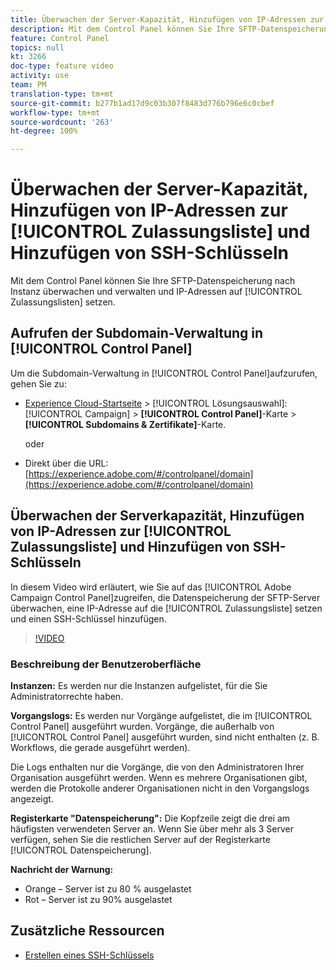 ```yaml
---
title: Überwachen der Server-Kapazität, Hinzufügen von IP-Adressen zur Zulassungsliste und Hinzufügen von SSH-Schlüsseln
description: Mit dem Control Panel können Sie Ihre SFTP-Datenspeicherung nach Instanz überwachen und verwalten und IP-Adressen auf die Zulassungslisten setzen.
feature: Control Panel
topics: null
kt: 3266
doc-type: feature video
activity: use
team: PM
translation-type: tm+mt
source-git-commit: b277b1ad17d9c03b307f8483d776b796e6c0cbef
workflow-type: tm+mt
source-wordcount: '263'
ht-degree: 100%

---
```



# Überwachen der Server-Kapazität, Hinzufügen von IP-Adressen zur [!UICONTROL Zulassungsliste] und Hinzufügen von SSH-Schlüsseln

Mit dem Control Panel können Sie Ihre SFTP-Datenspeicherung nach Instanz überwachen und verwalten und IP-Adressen auf [!UICONTROL Zulassungslisten] setzen.

## Aufrufen der Subdomain-Verwaltung in [!UICONTROL Control Panel]

Um die Subdomain-Verwaltung in [!UICONTROL Control Panel]aufzurufen, gehen Sie zu:

* [Experience Cloud-Startseite](https://experience.adobe.com/#/home) > [!UICONTROL Lösungsauswahl]: [!UICONTROL Campaign] > **[!UICONTROL Control Panel]**-Karte > **[!UICONTROL Subdomains &amp; Zertifikate]**-Karte.

   oder
* Direkt über die URL: [https://experience.adobe.com/#/controlpanel/domain](https://experience.adobe.com/#/controlpanel/domain)

## Überwachen der Serverkapazität, Hinzufügen von IP-Adressen zur [!UICONTROL Zulassungsliste] und Hinzufügen von SSH-Schlüsseln

In diesem Video wird erläutert, wie Sie auf das [!UICONTROL Adobe Campaign Control Panel]zugreifen, die Datenspeicherung der SFTP-Server überwachen, eine IP-Adresse auf die [!UICONTROL Zulassungsliste] setzen und einen SSH-Schlüssel hinzufügen.

>[!VIDEO](https://video.tv.adobe.com/v/27270?quality=12)

### Beschreibung der Benutzeroberfläche

**Instanzen:** Es werden nur die Instanzen aufgelistet, für die Sie Administratorrechte haben.

**Vorgangslogs:** Es werden nur Vorgänge aufgelistet, die im [!UICONTROL Control Panel] ausgeführt wurden. Vorgänge, die außerhalb von [!UICONTROL Control Panel] ausgeführt wurden, sind nicht enthalten (z. B. Workflows, die gerade ausgeführt werden).

Die Logs enthalten nur die Vorgänge, die von den Administratoren Ihrer Organisation ausgeführt werden. Wenn es mehrere Organisationen gibt, werden die Protokolle anderer Organisationen nicht in den Vorgangslogs angezeigt.

**Registerkarte &quot;Datenspeicherung&quot;:** Die Kopfzeile zeigt die drei am häufigsten verwendeten Server an. Wenn Sie über mehr als 3 Server verfügen, sehen Sie die restlichen Server auf der Registerkarte [!UICONTROL Datenspeicherung].

**Nachricht der Warnung:**

* Orange – Server ist zu 80 % ausgelastet
* Rot – Server ist zu 90% ausgelastet

## Zusätzliche Ressourcen

* [Erstellen eines SSH-Schlüssels](/help/administrating/control-panel/generate-ssh-key.md)
